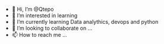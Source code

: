 - 👋 Hi, I’m @Qtepo
- 👀 I’m interested in learning 
- 🌱 I’m currently learning Data analythics, devops and python
- 💞️ I’m looking to collaborate on ...
- 📫 How to reach me ...

<!---
Qtepo/Qtepo is a ✨ special ✨ repository because its `README.md` (this file) appears on your GitHub profile.
You can click the Preview link to take a look at your changes.
--->
